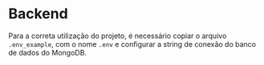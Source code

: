 # Backend

Para a correta utilização do projeto, é necessário copiar o arquivo `.env_example`, com o nome `.env` e configurar a string de conexão do banco de dados do MongoDB. 
